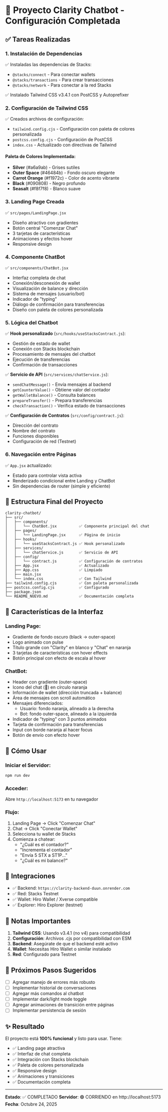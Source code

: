 # 🎉 Proyecto Clarity Chatbot - Configuración Completada

## ✅ Tareas Realizadas

### 1. **Instalación de Dependencias**

✅ Instaladas las dependencias de Stacks:
- `@stacks/connect` - Para conectar wallets
- `@stacks/transactions` - Para crear transacciones
- `@stacks/network` - Para conectar a la red Stacks

✅ Instalado Tailwind CSS v3.4.1 con PostCSS y Autoprefixer

### 2. **Configuración de Tailwind CSS**

✅ Creados archivos de configuración:
- `tailwind.config.cjs` - Configuración con paleta de colores personalizada
- `postcss.config.cjs` - Configuración de PostCSS
- `index.css` - Actualizado con directivas de Tailwind

#### Paleta de Colores Implementada:
- **Silver** (#a6a9ab) - Grises sutiles
- **Outer Space** (#46484b) - Fondo oscuro elegante
- **Carrot Orange** (#f1972c) - Color de acento vibrante
- **Black** (#090808) - Negro profundo
- **Seasalt** (#f8f7f8) - Blanco suave

### 3. **Landing Page Creada**

✅ `src/pages/LandingPage.jsx`
- Diseño atractivo con gradientes
- Botón central "Comenzar Chat"
- 3 tarjetas de características
- Animaciones y efectos hover
- Responsive design

### 4. **Componente ChatBot**

✅ `src/components/ChatBot.jsx`
- Interfaz completa de chat
- Conexión/desconexión de wallet
- Visualización de balance y dirección
- Sistema de mensajes (usuario/bot)
- Indicador de "typing"
- Diálogo de confirmación para transferencias
- Diseño con paleta de colores personalizada

### 5. **Lógica del Chatbot**

✅ **Hook personalizado** (`src/hooks/useStacksContract.js`):
- Gestión de estado de wallet
- Conexión con Stacks blockchain
- Procesamiento de mensajes del chatbot
- Ejecución de transferencias
- Confirmación de transacciones

✅ **Servicio de API** (`src/services/chatService.js`):
- `sendChatMessage()` - Envía mensajes al backend
- `getCounterValue()` - Obtiene valor del contador
- `getWalletBalance()` - Consulta balances
- `prepareTransfer()` - Prepara transferencias
- `checkTransaction()` - Verifica estado de transacciones

✅ **Configuración de Contratos** (`src/config/contract.js`):
- Dirección del contrato
- Nombre del contrato
- Funciones disponibles
- Configuración de red (Testnet)

### 6. **Navegación entre Páginas**

✅ `App.jsx` actualizado:
- Estado para controlar vista activa
- Renderizado condicional entre Landing y ChatBot
- Sin dependencias de router (simple y eficiente)

## 📁 Estructura Final del Proyecto

```
clarity-chatbot/
├── src/
│   ├── components/
│   │   └── ChatBot.jsx          ✅ Componente principal del chat
│   ├── pages/
│   │   └── LandingPage.jsx      ✅ Página de inicio
│   ├── hooks/
│   │   └── useStacksContract.js ✅ Hook personalizado
│   ├── services/
│   │   └── chatService.js       ✅ Servicio de API
│   ├── config/
│   │   └── contract.js          ✅ Configuración de contratos
│   ├── App.jsx                  ✅ Actualizado
│   ├── App.css                  ✅ Limpiado
│   ├── main.jsx                 
│   └── index.css                ✅ Con Tailwind
├── tailwind.config.cjs          ✅ Con paleta personalizada
├── postcss.config.cjs           ✅ Configurado
├── package.json
└── README_NUEVO.md              ✅ Documentación completa
```

## 🎨 Características de la Interfaz

### Landing Page:
- Gradiente de fondo oscuro (black → outer-space)
- Logo animado con pulse
- Título grande con "Clarity" en blanco y "Chat" en naranja
- 3 tarjetas de características con hover effects
- Botón principal con efecto de escala al hover

### ChatBot:
- Header con gradiente (outer-space)
- Icono del chat (💬) en círculo naranja
- Información de wallet (dirección truncada + balance)
- Área de mensajes con scroll automático
- Mensajes diferenciados:
  - Usuario: fondo naranja, alineado a la derecha
  - Bot: fondo outer-space, alineado a la izquierda
- Indicador de "typing" con 3 puntos animados
- Tarjeta de confirmación para transferencias
- Input con borde naranja al hacer focus
- Botón de envío con efecto hover

## 🚀 Cómo Usar

### Iniciar el Servidor:
```bash
npm run dev
```

### Acceder:
Abre `http://localhost:5173` en tu navegador

### Flujo:
1. Landing Page → Click "Comenzar Chat"
2. Chat → Click "Conectar Wallet"
3. Selecciona tu wallet de Stacks
4. Comienza a chatear:
   - "¿Cuál es el contador?"
   - "Incrementa el contador"
   - "Envía 5 STX a ST1P..."
   - "¿Cuál es mi balance?"

## 🔗 Integraciones

- ✅ Backend: `https://clarity-backend-duun.onrender.com`
- ✅ Red: Stacks Testnet
- ✅ Wallet: Hiro Wallet / Xverse compatible
- ✅ Explorer: Hiro Explorer (testnet)

## 📝 Notas Importantes

1. **Tailwind CSS**: Usando v3.4.1 (no v4) para compatibilidad
2. **Configuración**: Archivos .cjs por compatibilidad con ESM
3. **Backend**: Asegúrate de que el backend esté activo
4. **Wallet**: Necesitas Hiro Wallet o similar instalado
5. **Red**: Configurado para Testnet

## 🎯 Próximos Pasos Sugeridos

- [ ] Agregar manejo de errores más robusto
- [ ] Implementar historial de conversaciones
- [ ] Agregar más comandos al chatbot
- [ ] Implementar dark/light mode toggle
- [ ] Agregar animaciones de transición entre páginas
- [ ] Implementar persistencia de sesión

## ✨ Resultado

El proyecto está **100% funcional** y listo para usar. Tiene:
- ✅ Landing page atractiva
- ✅ Interfaz de chat completa
- ✅ Integración con Stacks blockchain
- ✅ Paleta de colores personalizada
- ✅ Responsive design
- ✅ Animaciones y transiciones
- ✅ Documentación completa

---

**Estado**: ✅ COMPLETADO
**Servidor**: 🟢 CORRIENDO en http://localhost:5173
**Fecha**: Octubre 24, 2025
